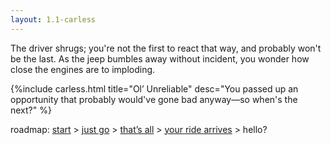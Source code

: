```yaml
---
layout: 1.1-carless
---
```

The driver shrugs; you're not the first to react that way, and probably won't be the last. As the jeep bumbles away without incident, you wonder how close the engines are to imploding.

{%include carless.html
	title="Ol’ Unreliable"
	desc="You passed up an opportunity that probably would've gone bad anyway—so when's the next?"
%}

<nav class="wrap" id="end">
	<p>roadmap: <a href="{%include url.html%}/carless/go">start</a> > <a href="{%include url.html%}/carless/1b">just go</a> > <a href="{%include url.html%}/carless/1b1">that’s all</a> > <a href="{%include url.html%}/carless/1b1a-go">your ride arrives</a> > hello?</p>
</nav>